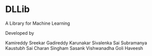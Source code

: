 # DLLib
A Library for Machine Learning


Developed by

Kamireddy Sreekar
Gadireddy Karunakar
Sivalenka Sai Subramanya Kaustubh
Sai Charan Singham
Sasank Vishwanadha
Goli Haveesh
